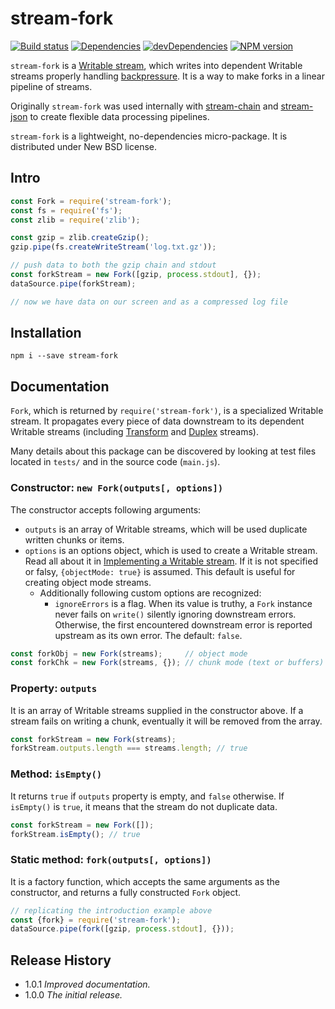 # stream-fork

[![Build status][travis-image]][travis-url]
[![Dependencies][deps-image]][deps-url]
[![devDependencies][dev-deps-image]][dev-deps-url]
[![NPM version][npm-image]][npm-url]

`stream-fork` is a [Writable stream](https://nodejs.org/api/stream.html#stream_writable_streams), which writes into dependent Writable streams properly handling [backpressure](https://nodejs.org/en/docs/guides/backpressuring-in-streams/). It is a way to make forks in a linear pipeline of streams.

Originally `stream-fork` was used internally with [stream-chain](https://www.npmjs.com/package/stream-chain) and [stream-json](https://www.npmjs.com/package/stream-json) to create flexible data processing pipelines.

`stream-fork` is a lightweight, no-dependencies micro-package. It is distributed under New BSD license.

## Intro

```js
const Fork = require('stream-fork');
const fs = require('fs');
const zlib = require('zlib');

const gzip = zlib.createGzip();
gzip.pipe(fs.createWriteStream('log.txt.gz'));

// push data to both the gzip chain and stdout
const forkStream = new Fork([gzip, process.stdout], {});
dataSource.pipe(forkStream);

// now we have data on our screen and as a compressed log file
```

## Installation

```
npm i --save stream-fork
```

## Documentation

`Fork`, which is returned by `require('stream-fork')`, is a specialized Writable stream. It propagates every piece of data downstream to its dependent Writable streams (including [Transform](https://nodejs.org/api/stream.html#stream_class_stream_transform) and [Duplex](https://nodejs.org/api/stream.html#stream_class_stream_duplex) streams).

Many details about this package can be discovered by looking at test files located in `tests/` and in the source code (`main.js`).

### Constructor: `new Fork(outputs[, options])`

The constructor accepts following arguments:

* `outputs` is an array of Writable streams, which will be used duplicate written chunks or items.
* `options` is an options object, which is used to create a Writable stream. Read all about it in [Implementing a Writable stream](https://nodejs.org/api/stream.html#stream_implementing_a_writable_stream). If it is not specified or falsy, `{objectMode: true}` is assumed. This default is useful for creating object mode streams.
  * Additionally following custom options are recognized:
    * `ignoreErrors` is a flag. When its value is truthy, a `Fork` instance never fails on `write()` silently ignoring downstream errors. Otherwise, the first encountered downstream error is reported upstream as its own error. The default: `false`.

```js
const forkObj = new Fork(streams);     // object mode
const forkChk = new Fork(streams, {}); // chunk mode (text or buffers)
```

### Property: `outputs`

It is an array of Writable streams supplied in the constructor above. If a stream fails on writing a chunk, eventually it will be removed from the array.

```js
const forkStream = new Fork(streams);
forkStream.outputs.length === streams.length; // true
```

### Method: `isEmpty()`

It returns `true` if `outputs` property is empty, and `false` otherwise. If `isEmpty()` is `true`, it means that the stream do not duplicate data.

```js
const forkStream = new Fork([]);
forkStream.isEmpty(); // true
```

### Static method: `fork(outputs[, options])`

It is a factory function, which accepts the same arguments as the constructor, and returns a fully constructed `Fork` object.

```js
// replicating the introduction example above
const {fork} = require('stream-fork');
dataSource.pipe(fork([gzip, process.stdout], {}));
```

## Release History

- 1.0.1 *Improved documentation.*
- 1.0.0 *The initial release.*

[npm-image]:      https://img.shields.io/npm/v/stream-fork.svg
[npm-url]:        https://npmjs.org/package/stream-fork
[deps-image]:     https://img.shields.io/david/uhop/stream-fork.svg
[deps-url]:       https://david-dm.org/uhop/stream-fork
[dev-deps-image]: https://img.shields.io/david/dev/uhop/stream-fork.svg
[dev-deps-url]:   https://david-dm.org/uhop/stream-fork?type=dev
[travis-image]:   https://img.shields.io/travis/uhop/stream-fork.svg
[travis-url]:     https://travis-ci.org/uhop/stream-fork
